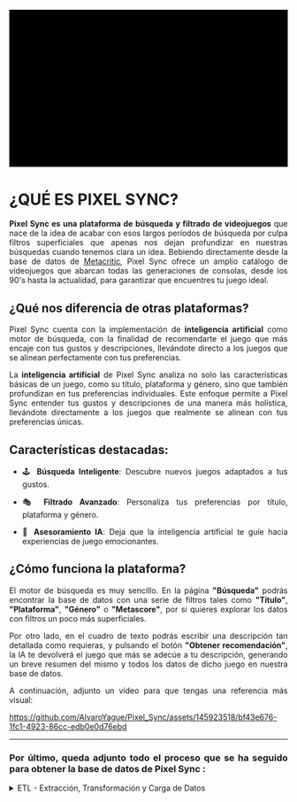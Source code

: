 ![Alt Img](https://github.com/AlvaroYague/Pixel_Sync/blob/main/images/juegos.gif)

<div style="text-align: justify;">

# ¿QUÉ ES PIXEL SYNC?
**Pixel Sync es una plataforma de búsqueda y filtrado de videojuegos** que nace de la idea de acabar con esos largos períodos de búsqueda por culpa filtros superficiales que apenas nos dejan profundizar en nuestras búsquedas cuando tenemos clara un idea. Bebiendo directamente desde la base de datos de [Metacritic](https://www.metacritic.com/game/), Pixel Sync ofrece un amplio catálogo de videojuegos que abarcan todas las generaciones de consolas, desde los 90's hasta la actualidad, para garantizar que encuentres tu juego ideal.

## ¿Qué nos diferencia de otras plataformas?

Pixel Sync cuenta con la implementación de **inteligencia artificial** como motor de búsqueda, con la finalidad de recomendarte el juego que más encaje con tus gustos y descripciones, llevándote directo a los juegos que se alinean perfectamente con tus preferencias.

La **inteligencia artificial** de Pixel Sync analiza no solo las características básicas de un juego, como su título, plataforma y género, sino que también profundizan en tus preferencias individuales. Este enfoque permite a Pixel Sync entender tus gustos y descripciones de una manera más holística, llevándote directamente a los juegos que realmente se alinean con tus preferencias únicas.

## Características destacadas:
- 🕹 **Búsqueda Inteligente**: Descubre nuevos juegos adaptados a tus gustos.

- 🎭 **Filtrado Avanzado**: Personaliza tus preferencias por título, plataforma y género.

- 🚀 **Asesoramiento IA**: Deja que la inteligencia artificial te guíe hacia experiencias de juego emocionantes.

## ¿Cómo funciona la plataforma?

El motor de búsqueda es muy sencillo. En la página **"Búsqueda"** podrás encontrar la base de datos con una serie de filtros tales como **"Título"**, **"Plataforma"**, **"Género"** o **"Metascore"**, por si quieres explorar los datos con filtros un poco más superficiales.

Por otro lado, en el cuadro de texto podrás escribir una descripción tan detallada como requieras, y pulsando el botón **"Obtener recomendación"**, la IA te devolverá el juego que más se adecúe a tu descripción, generando un breve resumen del mismo y todos los datos de dicho juego en nuestra base de datos.

A continuación, adjunto un vídeo para que tengas una referencia más visual:

https://github.com/AlvaroYague/Pixel_Sync/assets/145923518/bf43e676-1fc1-4923-86cc-edb0e0d76ebd 
  
------------------------------------------------------------- 

### Por último, queda adjunto todo el proceso que se ha seguido para obtener la base de datos de Pixel Sync :

<details>
<summary>ETL - Extracción, Transformación y Carga de Datos</summary>
<br>
**Todos los archivos de datos se encuentran en la carpeta *"data"*.

En la carpeta *"notebooks"* encontrarás cómo se realizó cada proceso:**

### 🌐 Extracción de Datos de Metacritic:

En la fase de extracción, obtuve los datos de [Metacritic](https://www.metacritic.com/game/) a través de una llamada a la API externa de [Apify](https://apify.com/). La base de datos, posteriormente, fue exportada a un archivo .CSV ("metacritic.csv") para proceder a su tranformación y limpieza.

### 🧹 Transformación con Pandas:

Una vez recabados los datos, utilizamos la librería Pandas de Python para transformar y limpiar los mismos, empezando por una buena exploración del dato, así como la utilización de herramientas tales como limpieza de duplicados, agrupaciones y transformación de valores únicos, tratamiento de nulos...etc. Exportar el resultado nos dará como resultado  "metacritic_transform.csv".


### 🚚 Carga en la Base de Datos SQL:

Finalmente, con los datos ya transformados, estos son importados a una base de datos en SQL creada y exportada desde Python, con la finalidad de tener un acceso sencillo a los mismo a la hora de modificarlos y actualizarlos.

### Extra: Traducción de los datos

Como extra, se ha realizado una pequeña transformación de datos y aplicación de la librería GoogleTrans para traducir toda la base de datos al español, ya que en primera instancia esta se encuentra en inglés. Como resultado, obtenermos el archivo "metacritic_es.csv".
</details>

</div>

